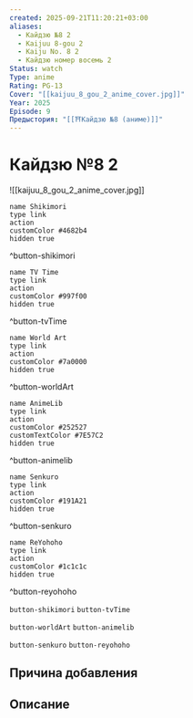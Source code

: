 ```yaml
---
created: 2025-09-21T11:20:21+03:00
aliases:
  - Кайдзю №8 2
  - Kaijuu 8-gou 2
  - Kaiju No. 8 2
  - Кайдзю номер восемь 2
Status: watch
Type: anime
Rating: PG-13
Cover: "[[kaijuu_8_gou_2_anime_cover.jpg]]"
Year: 2025
Episode: 9
Предыстория: "[[⛩️Кайдзю №8 (аниме)]]"
---
```


# Кайдзю №8 2

![[kaijuu_8_gou_2_anime_cover.jpg]]


```button
name Shikimori
type link
action 
customColor #4682b4
hidden true
```
^button-shikimori

```button
name TV Time
type link
action 
customColor #997f00
hidden true
```
^button-tvTime

```button
name World Art
type link
action 
customColor #7a0000
hidden true
```
^button-worldArt

```button
name AnimeLib
type link
action 
customColor #252527
customTextColor #7E57C2
hidden true
```
^button-animelib

```button
name Senkuro
type link
action 
customColor #191A21
hidden true
```
^button-senkuro

```button
name ReYohoho
type link
action 
customColor #1c1c1c
hidden true
```
^button-reyohoho



`button-shikimori` `button-tvTime`

`button-worldArt` `button-animelib`

`button-senkuro` `button-reyohoho`



## Причина добавления




## Описание



